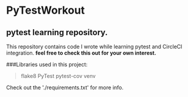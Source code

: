 

PyTestWorkout
==============

pytest learning repository.
----------------------------

This repository contains code I wrote while learning pytest and CircleCI integration. __feel free to check this out for your own interest.__

###Libraries used in this project:

> flake8
> PyTest
> pytest-cov
> venv

Check out the './requirements.txt' for more info.
